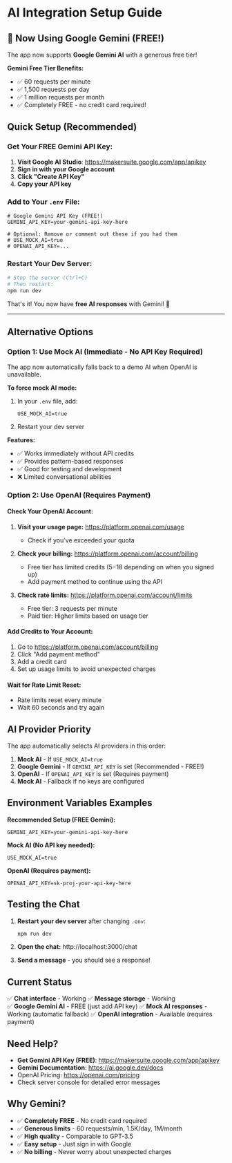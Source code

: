 # AI Integration Setup Guide

## 🎉 Now Using Google Gemini (FREE!)

The app now supports **Google Gemini AI** with a generous free tier!

**Gemini Free Tier Benefits:**
- ✅ 60 requests per minute
- ✅ 1,500 requests per day
- ✅ 1 million requests per month
- ✅ Completely FREE - no credit card required!

## Quick Setup (Recommended)

### Get Your FREE Gemini API Key:

1. **Visit Google AI Studio**: https://makersuite.google.com/app/apikey
2. **Sign in with your Google account**
3. **Click "Create API Key"**
4. **Copy your API key**

### Add to Your `.env` File:

```env
# Google Gemini API Key (FREE!)
GEMINI_API_KEY=your-gemini-api-key-here

# Optional: Remove or comment out these if you had them
# USE_MOCK_AI=true
# OPENAI_API_KEY=...
```

### Restart Your Dev Server:

```bash
# Stop the server (Ctrl+C)
# Then restart:
npm run dev
```

That's it! You now have **free AI responses** with Gemini! 🎉

---

## Alternative Options

### Option 1: Use Mock AI (Immediate - No API Key Required)

The app now automatically falls back to a demo AI when OpenAI is unavailable.

**To force mock AI mode:**
1. In your `.env` file, add:
   ```env
   USE_MOCK_AI=true
   ```
2. Restart your dev server

**Features:**
- ✅ Works immediately without API credits
- ✅ Provides pattern-based responses
- ✅ Good for testing and development
- ❌ Limited conversational abilities

### Option 2: Use OpenAI (Requires Payment)

#### Check Your OpenAI Account:

1. **Visit your usage page:** https://platform.openai.com/usage
   - Check if you've exceeded your quota

2. **Check your billing:** https://platform.openai.com/account/billing
   - Free tier has limited credits ($5-$18 depending on when you signed up)
   - Add payment method to continue using the API

3. **Check rate limits:** https://platform.openai.com/account/limits
   - Free tier: 3 requests per minute
   - Paid tier: Higher limits based on usage tier

#### Add Credits to Your Account:

1. Go to https://platform.openai.com/account/billing
2. Click "Add payment method"
3. Add a credit card
4. Set up usage limits to avoid unexpected charges

#### Wait for Rate Limit Reset:

- Rate limits reset every minute
- Wait 60 seconds and try again

## AI Provider Priority

The app automatically selects AI providers in this order:

1. **Mock AI** - If `USE_MOCK_AI=true`
2. **Google Gemini** - If `GEMINI_API_KEY` is set (Recommended - FREE!)
3. **OpenAI** - If `OPENAI_API_KEY` is set (Requires payment)
4. **Mock AI** - Fallback if no keys are configured

## Environment Variables Examples

**Recommended Setup (FREE Gemini):**
```env
GEMINI_API_KEY=your-gemini-api-key-here
```

**Mock AI (No API key needed):**
```env
USE_MOCK_AI=true
```

**OpenAI (Requires payment):**
```env
OPENAI_API_KEY=sk-proj-your-api-key-here
```

## Testing the Chat

1. **Restart your dev server** after changing `.env`:
   ```bash
   npm run dev
   ```

2. **Open the chat:** http://localhost:3000/chat

3. **Send a message** - you should see a response!

## Current Status

✅ **Chat interface** - Working
✅ **Message storage** - Working  
✅ **Google Gemini AI** - FREE (just add API key)
✅ **Mock AI responses** - Working (automatic fallback)
✅ **OpenAI integration** - Available (requires payment)

## Need Help?

- **Get Gemini API Key (FREE)**: https://makersuite.google.com/app/apikey
- **Gemini Documentation**: https://ai.google.dev/docs
- OpenAI Pricing: https://openai.com/pricing
- Check server console for detailed error messages

## Why Gemini?

- ✅ **Completely FREE** - No credit card required
- ✅ **Generous limits** - 60 requests/min, 1.5K/day, 1M/month
- ✅ **High quality** - Comparable to GPT-3.5
- ✅ **Easy setup** - Just sign in with Google
- ✅ **No billing** - Never worry about unexpected charges
